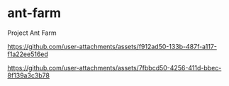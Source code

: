 # ant-farm
Project Ant Farm



https://github.com/user-attachments/assets/f912ad50-133b-487f-a117-f1a22ee516ed



https://github.com/user-attachments/assets/7fbbcd50-4256-411d-bbec-8f139a3c3b78


